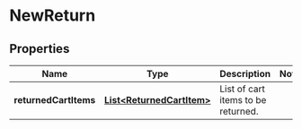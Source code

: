 

# NewReturn

## Properties

Name | Type | Description | Notes
------------ | ------------- | ------------- | -------------
**returnedCartItems** | [**List&lt;ReturnedCartItem&gt;**](ReturnedCartItem.md) | List of cart items to be returned. | 



